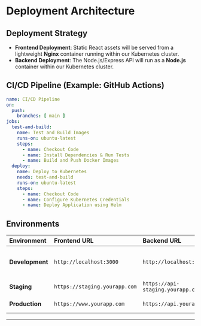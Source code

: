 # Deployment Architecture

## **Deployment Strategy**

  * **Frontend Deployment**: Static React assets will be served from a lightweight **Nginx** container running within our Kubernetes cluster.
  * **Backend Deployment**: The Node.js/Express API will run as a **Node.js** container within our Kubernetes cluster.

## **CI/CD Pipeline (Example: GitHub Actions)**

```yaml
name: CI/CD Pipeline
on:
  push:
    branches: [ main ]
jobs:
  test-and-build:
    name: Test and Build Images
    runs-on: ubuntu-latest
    steps:
      - name: Checkout Code
      - name: Install Dependencies & Run Tests
      - name: Build and Push Docker Images
  deploy:
    name: Deploy to Kubernetes
    needs: test-and-build
    runs-on: ubuntu-latest
    steps:
      - name: Checkout Code
      - name: Configure Kubernetes Credentials
      - name: Deploy Application using Helm
```

## **Environments**

| Environment | Frontend URL | Backend URL | Purpose |
| :--- | :--- | :--- | :--- |
| **Development** | `http://localhost:3000` | `http://localhost:3001` | Local development via Docker Compose. |
| **Staging** | `https://staging.yourapp.com` | `https://api-staging.yourapp.com` | Pre-release testing. |
| **Production** | `https://www.yourapp.com` | `https://api.yourapp.com` | The live environment. |

-----
